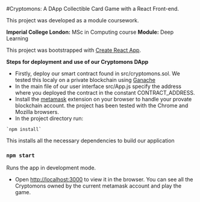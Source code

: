 #Cryptomons: A DApp Collectible Card Game with a React Front-end.

This project was developed as a module coursework.

**Imperial College London:** MSc in Computing course
**Module:** Deep Learning

This project was bootstrapped with [Create React App](https://github.com/facebook/create-react-app).

**Steps for deployment and use of our Cryptomons DApp**

- Firstly, deploy our smart contract found in src/cryptomons.sol. We tested this localy on a private blockchain using [Ganache](https://www.trufflesuite.com/ganache)
- In the main file of our user interface src/App.js specify the address where you deployed the contract in the constant CONTRACT_ADDRESS.
- Install the [metamask](https://metamask.io/) extension on your browser to handle your provate blockchain account. the project has been tested with the Chrome and Mozilla browsers.
- In the project directory run:

```
`npm install`
```

This installs all the necessary dependencies to build our application

### `npm start`

Runs the app in development mode.<br />

- Open [http://localhost:3000](http://localhost:3000) to view it in the browser. You can see all the Cryptomons owned by the current metamask account and play the game.
